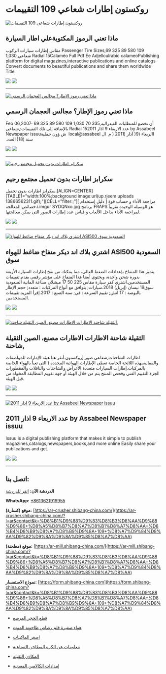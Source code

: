 # روكستون إطارات شعاعي 109 التقييمات

<a href="https://swt.shibang-china.com/?l=ar&img&k=%D8%B1%D9%88%D9%83%D8%B3%D8%AA%D9%88%D9%86+%D8%A5%D8%B7%D8%A7%D8%B1%D8%A7%D8%AA+%D8%B4%D8%B9%D8%A7%D8%B9%D9%8A+109+%D8%A7%D9%84%D8%AA%D9%82%D9%8A%D9%8A%D9%85%D8%A7%D8%AA" target="_blank">![روكستون إطارات شعاعي 109 التقييمات](http://static.shibang-china.com/all-800x300/1409.jpg)</a>

## ماذا تعني الرموز المكتوبةعلي اطار السيارة
مقاس إطارات سيارات الركوب Passenger Tire Sizes,69 325 89 580 109 1,030,شعاعي Radial 15Calaméo Full Pdf Ee Adjelloulrabic calameoPublishing platform for digital magazines,interactive publications and online catalogs Convert documents to beautiful publications and share them worldwide Title.


<a href="https://whatsapp.shibangsoft.com/WhatsApp.php" target="_blank" title="WhatsApp">![](http://static.shibang-china.com/icon/whatsapp.png)</a> <a href="https://swt.shibang-china.com/?l=ar&icon&k=%D8%B1%D9%88%D9%83%D8%B3%D8%AA%D9%88%D9%86+%D8%A5%D8%B7%D8%A7%D8%B1%D8%A7%D8%AA+%D8%B4%D8%B9%D8%A7%D8%B9%D9%8A+109+%D8%A7%D9%84%D8%AA%D9%82%D9%8A%D9%8A%D9%85%D8%A7%D8%AA" target="_blank">![](http://static.shibang-china.com/icon/chat-ar.png)</a>

---

<a href="https://swt.shibang-china.com/?l=ar&img&k=%D8%B1%D9%88%D9%83%D8%B3%D8%AA%D9%88%D9%86+%D8%A5%D8%B7%D8%A7%D8%B1%D8%A7%D8%AA+%D8%B4%D8%B9%D8%A7%D8%B9%D9%8A+109+%D8%A7%D9%84%D8%AA%D9%82%D9%8A%D9%8A%D9%85%D8%A7%D8%AA" target="_blank">![ماذا تعني رموز الإطار؟ مجالس العجمان الرسمي](http://static.shibang-china.com/all-800x300/545.jpg)</a>

## ماذا تعني رموز الإطار؟ مجالس العجمان الرسمي
Feb 06,2007&#0183;&#32;69 325 89 580 109 1,030 70 335,أن تخضع للمتطلبات الفيدرالية بالإضافة إلى تلك التقييمات:,شعاعي Radial 15عدد الاربعاء 9 اذار 2011 by Assabeel Newspaper issuu‫ ش ؤون حملية‬ ‫‪local@assabeel‬‬ ‫االربعاء (‪ )9‬آذار (‪ ) 2011‬م ‪ ‬ال سنة (‪ )18‬العدد.


<a href="https://whatsapp.shibangsoft.com/WhatsApp.php" target="_blank" title="WhatsApp">![](http://static.shibang-china.com/icon/whatsapp.png)</a> <a href="https://swt.shibang-china.com/?l=ar&icon&k=%D8%B1%D9%88%D9%83%D8%B3%D8%AA%D9%88%D9%86+%D8%A5%D8%B7%D8%A7%D8%B1%D8%A7%D8%AA+%D8%B4%D8%B9%D8%A7%D8%B9%D9%8A+109+%D8%A7%D9%84%D8%AA%D9%82%D9%8A%D9%8A%D9%85%D8%A7%D8%AA" target="_blank">![](http://static.shibang-china.com/icon/chat-ar.png)</a>

---

<a href="https://swt.shibang-china.com/?l=ar&img&k=%D8%B1%D9%88%D9%83%D8%B3%D8%AA%D9%88%D9%86+%D8%A5%D8%B7%D8%A7%D8%B1%D8%A7%D8%AA+%D8%B4%D8%B9%D8%A7%D8%B9%D9%8A+109+%D8%A7%D9%84%D8%AA%D9%82%D9%8A%D9%8A%D9%85%D8%A7%D8%AA" target="_blank">![سكرابز اطارات بدون تحميل مجتمع رجيم](http://static.shibang-china.com/all-800x300/677.jpg)</a>

## سكرابز اطارات بدون تحميل مجتمع رجيم
سكرابز اطارات بدون تحميل.[ALIGN=CENTER][TABLE1=&quot;width:100%;background image:url(up.rjeem uploads 13866562311.gif);&quot;][CELL=&quot;filter:;&quot;][ دليل إستخدام ] مراجعة الأداء و حساب قوة خصائص المعالجه.i.imgur SYDQNxo.jpg برنامج FRAPS هو الوسيله الوحيده تقريباً لمراجعة الأداء بداخل الألعاب و قياس عدد إطارات الصور التي يمكن معالجتها.


<a href="https://whatsapp.shibangsoft.com/WhatsApp.php" target="_blank" title="WhatsApp">![](http://static.shibang-china.com/icon/whatsapp.png)</a> <a href="https://swt.shibang-china.com/?l=ar&icon&k=%D8%B1%D9%88%D9%83%D8%B3%D8%AA%D9%88%D9%86+%D8%A5%D8%B7%D8%A7%D8%B1%D8%A7%D8%AA+%D8%B4%D8%B9%D8%A7%D8%B9%D9%8A+109+%D8%A7%D9%84%D8%AA%D9%82%D9%8A%D9%8A%D9%85%D8%A7%D8%AA" target="_blank">![](http://static.shibang-china.com/icon/chat-ar.png)</a>

---

<a href="https://swt.shibang-china.com/?l=ar&img&k=%D8%B1%D9%88%D9%83%D8%B3%D8%AA%D9%88%D9%86+%D8%A5%D8%B7%D8%A7%D8%B1%D8%A7%D8%AA+%D8%B4%D8%B9%D8%A7%D8%B9%D9%8A+109+%D8%A7%D9%84%D8%AA%D9%82%D9%8A%D9%8A%D9%85%D8%A7%D8%AA" target="_blank">![اشتري بلاك اند ديكر منفاخ ضاغط للهواء ASI500 السعودية سوق](http://static.shibang-china.com/all-800x300/1304.jpg)</a>

## اشتري بلاك اند ديكر منفاخ ضاغط للهواء ASI500 السعودية سوق
يتميز هذا المنفاخ بإعدادات الضغط العالي، مما يمكنك من نفخ إطارات السيارة الأربعة بدورة شحن واحدة، ويحتوي أيضا هذا المنفاخ على مؤشر رقمي يقدم.تقييمات المستخدمين.اشتري كفر سيارة مقاس 225 50 17 ميشلان صناعة المانية السعودية سوق19 نيسان (إبريل) 2018.سيارات; يتوافق مع أنواع المركبات : متعدد; حجم الإطار بالبوصة : 17 انش; تقييم السرعة : في; سنة الصنع : 2017.إقرأ المزيد.تقييمات المستخدمين.


<a href="https://whatsapp.shibangsoft.com/WhatsApp.php" target="_blank" title="WhatsApp">![](http://static.shibang-china.com/icon/whatsapp.png)</a> <a href="https://swt.shibang-china.com/?l=ar&icon&k=%D8%B1%D9%88%D9%83%D8%B3%D8%AA%D9%88%D9%86+%D8%A5%D8%B7%D8%A7%D8%B1%D8%A7%D8%AA+%D8%B4%D8%B9%D8%A7%D8%B9%D9%8A+109+%D8%A7%D9%84%D8%AA%D9%82%D9%8A%D9%8A%D9%85%D8%A7%D8%AA" target="_blank">![](http://static.shibang-china.com/icon/chat-ar.png)</a>

---

<a href="https://swt.shibang-china.com/?l=ar&img&k=%D8%B1%D9%88%D9%83%D8%B3%D8%AA%D9%88%D9%86+%D8%A5%D8%B7%D8%A7%D8%B1%D8%A7%D8%AA+%D8%B4%D8%B9%D8%A7%D8%B9%D9%8A+109+%D8%A7%D9%84%D8%AA%D9%82%D9%8A%D9%8A%D9%85%D8%A7%D8%AA" target="_blank">![الثقيلة شاحنة الاطارات الاطارات مصنع، الصين الثقيلة شاحنة,](http://static.shibang-china.com/all-800x300/706.jpg)</a>

## الثقيلة شاحنة الاطارات الاطارات مصنع، الصين الثقيلة شاحنة,
اطارات الشاحنات,شعاعي صور,[روكستون.أنقر هنا هيئة الإمارات للمواصفات والمقاييسهذه اللائحة الخاصة تغطي الإطارات الهوائية المجددة ( التي تعبأ بالهواء الخاصة بالمركبات.إطارات السيارات متعددة الأغراض والشاحنات والناقلات والمقطورات الجزء.التقييم الفني وفحص المنتج يتم من خلال الهيئة أو جهة تقويم المطابقة المخولة من قبل الهيئة.


<a href="https://whatsapp.shibangsoft.com/WhatsApp.php" target="_blank" title="WhatsApp">![](http://static.shibang-china.com/icon/whatsapp.png)</a> <a href="https://swt.shibang-china.com/?l=ar&icon&k=%D8%B1%D9%88%D9%83%D8%B3%D8%AA%D9%88%D9%86+%D8%A5%D8%B7%D8%A7%D8%B1%D8%A7%D8%AA+%D8%B4%D8%B9%D8%A7%D8%B9%D9%8A+109+%D8%A7%D9%84%D8%AA%D9%82%D9%8A%D9%8A%D9%85%D8%A7%D8%AA" target="_blank">![](http://static.shibang-china.com/icon/chat-ar.png)</a>

---

<a href="https://swt.shibang-china.com/?l=ar&img&k=%D8%B1%D9%88%D9%83%D8%B3%D8%AA%D9%88%D9%86+%D8%A5%D8%B7%D8%A7%D8%B1%D8%A7%D8%AA+%D8%B4%D8%B9%D8%A7%D8%B9%D9%8A+109+%D8%A7%D9%84%D8%AA%D9%82%D9%8A%D9%8A%D9%85%D8%A7%D8%AA" target="_blank">![عدد الاربعاء 9 اذار 2011 by Assabeel Newspaper issuu](http://static.shibang-china.com/all-800x300/497.jpg)</a>

## عدد الاربعاء 9 اذار 2011 by Assabeel Newspaper issuu
Issuu is a digital publishing platform that makes it simple to publish magazines,catalogs,newspapers,books,and more online Easily share your publications and get.

<a href="https://whatsapp.shibangsoft.com/WhatsApp.php" target="_blank" title="WhatsApp">![](http://static.shibang-china.com/icon/whatsapp.png)</a> <a href="https://swt.shibang-china.com/?l=ar&icon&k=%D8%B1%D9%88%D9%83%D8%B3%D8%AA%D9%88%D9%86+%D8%A5%D8%B7%D8%A7%D8%B1%D8%A7%D8%AA+%D8%B4%D8%B9%D8%A7%D8%B9%D9%8A+109+%D8%A7%D9%84%D8%AA%D9%82%D9%8A%D9%8A%D9%85%D8%A7%D8%AA" target="_blank">![](http://static.shibang-china.com/icon/chat-ar.png)</a>

---
## اتصل بنا:

**الدردشة الآن:** [انقر للدردشة](https://swt.shibang-china.com?l=ar&contact&k=%D8%B1%D9%88%D9%83%D8%B3%D8%AA%D9%88%D9%86+%D8%A5%D8%B7%D8%A7%D8%B1%D8%A7%D8%AA+%D8%B4%D8%B9%D8%A7%D8%B9%D9%8A+109+%D8%A7%D9%84%D8%AA%D9%82%D9%8A%D9%8A%D9%85%D8%A7%D8%AA)

**WhatsApp:**  [+8613621919955](https://whatsapp.shibangsoft.com/WhatsApp.php)

**موقع (كسارة):** [https://ar-crusher.shibang-china.com/](https://ar-crusher.shibang-china.com/?l=ar&contact&k=%D8%B1%D9%88%D9%83%D8%B3%D8%AA%D9%88%D9%86+%D8%A5%D8%B7%D8%A7%D8%B1%D8%A7%D8%AA+%D8%B4%D8%B9%D8%A7%D8%B9%D9%8A+109+%D8%A7%D9%84%D8%AA%D9%82%D9%8A%D9%8A%D9%85%D8%A7%D8%AA)

**موقع (مطحنة):** [https://ar-mill.shibang-china.com/](https://ar-mill.shibang-china.com/?l=ar&contact&k=%D8%B1%D9%88%D9%83%D8%B3%D8%AA%D9%88%D9%86+%D8%A5%D8%B7%D8%A7%D8%B1%D8%A7%D8%AA+%D8%B4%D8%B9%D8%A7%D8%B9%D9%8A+109+%D8%A7%D9%84%D8%AA%D9%82%D9%8A%D9%8A%D9%85%D8%A7%D8%AA)

**نموذج الاستفسار:** [https://form.shibang-china.com](https://form.shibang-china.com?l=ar&contact&k=%D8%B1%D9%88%D9%83%D8%B3%D8%AA%D9%88%D9%86+%D8%A5%D8%B7%D8%A7%D8%B1%D8%A7%D8%AA+%D8%B4%D8%B9%D8%A7%D8%B9%D9%8A+109+%D8%A7%D9%84%D8%AA%D9%82%D9%8A%D9%8A%D9%85%D8%A7%D8%AA)

* [قطع الحجر المرصع](../14/%D9%82%D8%B7%D8%B9%20%D8%A7%D9%84%D8%AD%D8%AC%D8%B1%20%D8%A7%D9%84%D9%85%D8%B1%D8%B5%D8%B9.md)

* [هواء صغيرة قلم رصاص طاحونة الموت](../13/%D9%87%D9%88%D8%A7%D8%A1%20%D8%B5%D8%BA%D9%8A%D8%B1%D8%A9%20%D9%82%D9%84%D9%85%20%D8%B1%D8%B5%D8%A7%D8%B5%20%D8%B7%D8%A7%D8%AD%D9%88%D9%86%D8%A9%20%D8%A7%D9%84%D9%85%D9%88%D8%AA.md)

* [اصغر الماكينات](../12/%D8%A7%D8%B5%D8%BA%D8%B1%20%D8%A7%D9%84%D9%85%D8%A7%D9%83%D9%8A%D9%86%D8%A7%D8%AA.md)

* [معلومات عن الكرة المطاحن الصناعية](../15/%D9%85%D8%B9%D9%84%D9%88%D9%85%D8%A7%D8%AA%20%D8%B9%D9%86%20%D8%A7%D9%84%D9%83%D8%B1%D8%A9%20%D8%A7%D9%84%D9%85%D8%B7%D8%A7%D8%AD%D9%86%20%D8%A7%D9%84%D8%B5%D9%86%D8%A7%D8%B9%D9%8A%D8%A9.md)

* [المكاءن الثقيلة](../14/%D8%A7%D9%84%D9%85%D9%83%D8%A7%D8%A1%D9%86%20%D8%A7%D9%84%D8%AB%D9%82%D9%8A%D9%84%D8%A9.md)

* [إمدادات الكالامين المعدنية](../15/%D8%A5%D9%85%D8%AF%D8%A7%D8%AF%D8%A7%D8%AA%20%D8%A7%D9%84%D9%83%D8%A7%D9%84%D8%A7%D9%85%D9%8A%D9%86%20%D8%A7%D9%84%D9%85%D8%B9%D8%AF%D9%86%D9%8A%D8%A9.md)